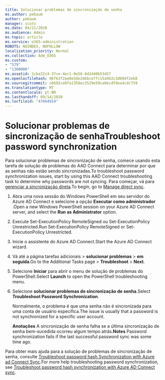 ```yaml
---
title: Solucionar problemas de sincronização de senha
ms.author: pebaum
author: pebaum
manager: scotv
ms.date: 04/21/2020
ms.audience: Admin
ms.topic: article
ms.service: o365-administration
ROBOTS: NOINDEX, NOFOLLOW
localization_priority: Normal
ms.collection: Adm_O365
ms.custom:
- "579"
- "1300006"
ms.assetid: 1cba32c4-37ce-4ec1-9e58-8d3440b53d57
ms.openlocfilehash: 96f63f2ae8e5de246bce7fc15a9b2c3d604f2eb8
ms.sourcegitcommit: c6692ce0fa1358ec3529e59ca0ecdfdea4cdc759
ms.translationtype: MT
ms.contentlocale: pt-BR
ms.lasthandoff: 09/14/2020
ms.locfileid: "47664914"
---
```

# <a name="troubleshoot-password-synchronization"></a><span data-ttu-id="9ca0d-102">Solucionar problemas de sincronização de senha</span><span class="sxs-lookup"><span data-stu-id="9ca0d-102">Troubleshoot password synchronization</span></span>

<span data-ttu-id="9ca0d-103">Para solucionar problemas de sincronização de senha, comece usando esta tarefa de solução de problemas do AAD Connect para determinar por que as senhas não estão sendo sincronizadas.</span><span class="sxs-lookup"><span data-stu-id="9ca0d-103">To troubleshoot password synchronization issues, start by using this AAD Connect troubleshooting task to determine why passwords are not syncing.</span></span> <span data-ttu-id="9ca0d-104">Para começar, vá para [gerenciar a sincronização direta](https://admin.microsoft.com/AdminPortal/Home#/dirsyncmanagement).</span><span class="sxs-lookup"><span data-stu-id="9ca0d-104">To begin, go to [Manage direct sync](https://admin.microsoft.com/AdminPortal/Home#/dirsyncmanagement).</span></span>  

1. <span data-ttu-id="9ca0d-105">Abra uma nova sessão do Windows PowerShell em seu servidor do Azure AD Connect e selecione a opção **Executar como administrador** .</span><span class="sxs-lookup"><span data-stu-id="9ca0d-105">Open a new Windows PowerShell session on your Azure AD Connect server, and select the **Run as Administrator** option.</span></span>

2. <span data-ttu-id="9ca0d-106">Execute Set-ExecutionPolicy RemoteSigned ou Set-ExecutionPolicy Unrestricted.</span><span class="sxs-lookup"><span data-stu-id="9ca0d-106">Run Set-ExecutionPolicy RemoteSigned or Set-ExecutionPolicy Unrestricted.</span></span>

3. <span data-ttu-id="9ca0d-107">Inicie o assistente do Azure AD Connect.</span><span class="sxs-lookup"><span data-stu-id="9ca0d-107">Start the Azure AD Connect wizard.</span></span>

4. <span data-ttu-id="9ca0d-108">Vá até a página tarefas adicionais > **solucionar problemas**  >  **em seguida**.</span><span class="sxs-lookup"><span data-stu-id="9ca0d-108">Go to the Additional Tasks page > **Troubleshoot** > **Next**.</span></span>

5. <span data-ttu-id="9ca0d-109">Selecione **Iniciar** para abrir o menu de solução de problemas do PowerShell.</span><span class="sxs-lookup"><span data-stu-id="9ca0d-109">Select **Launch** to open the PowerShell troubleshooting menu.</span></span>

6. <span data-ttu-id="9ca0d-110">Selecione **solucionar problemas de sincronização de senha**.</span><span class="sxs-lookup"><span data-stu-id="9ca0d-110">Select **Troubleshoot Password Synchronization**.</span></span>

    <span data-ttu-id="9ca0d-111">Normalmente, o problema é que uma senha não é sincronizada para uma conta de usuário específica.</span><span class="sxs-lookup"><span data-stu-id="9ca0d-111">The issue is usually that a password is not synchronized for a specific user account.</span></span>

    <span data-ttu-id="9ca0d-112">**Anotações** A sincronização de senha falha se a última sincronização de senha bem-sucedida ocorreu algum tempo atrás.</span><span class="sxs-lookup"><span data-stu-id="9ca0d-112">**Notes** Password synchronization fails if the last successful password sync was some time ago.</span></span>

<span data-ttu-id="9ca0d-113">Para obter mais ajuda para a solução de problemas de sincronização de senha, consulte [Troubleshoot password hash Synchronization with Azure ad Connect Sync](https://docs.microsoft.com/azure/active-directory/hybrid/tshoot-connect-password-hash-synchronization).</span><span class="sxs-lookup"><span data-stu-id="9ca0d-113">For more help troubleshooting password synchronization, see [Troubleshoot password hash synchronization with Azure AD Connect sync](https://docs.microsoft.com/azure/active-directory/hybrid/tshoot-connect-password-hash-synchronization).</span></span>